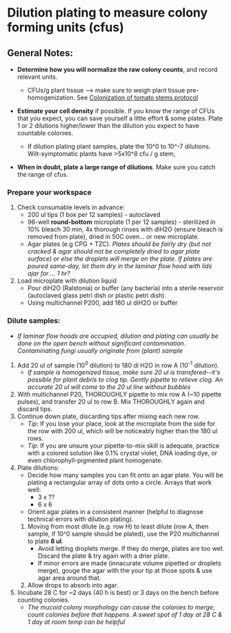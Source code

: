 # Dilution plating to measure colony forming units (cfus)

## General Notes:
* **Determine how you will normalize the raw colony counts**, and record relevant units. 
    * CFUs/g plant tissue --> make sure to weigh plant tissue pre-homogenization. See [Colonization of tomato stems protocol](col_tomato_stem.md)
    
* **Estimate your cell density** if possible. 
If you know the range of CFUs that you expect, you can save yourself a little effort & some plates. 
Plate 1 or 2 dilutions higher/lower than the dilution you expect to have countable colonies. 
    * If dilution plating plant samples, plate the 10^0 to 10^-7 dilutions. Wilt-symptomatic plants have >5x10^8 cfu / g stem, 
* **When in doubt, plate a large range of dilutions**. 
Make sure you catch the range of cfus. 

### Prepare your workspace
1. Check consumable levels in advance: 
    * 200 ul tips (1 box per 12 samples) - autoclaved
    * 96-well **round-bottom** microplate (1 per 12 samples) - sterilized in 10% bleach 30 min, 4x thorough rinses with diH2O (ensure bleach is removed from plate), dried in 50C oven... or new microplate.
    * Agar plates (e.g CPG + TZC). 
    *Plates should be fairly dry (but not cracked & agar should not be completely dried to agar plate surface) or else the droplets will merge on the plate.  If plates are poured same-day, let them dry in the laminar flow hood with lids ajar for ... 1 hr?* 
1. Load microplate with dilution liquid
    * Pour diH2O (Ralstonia) or buffer (any bacteria) into a sterile reservoir (autoclaved glass petri dish or plastic petri dish).
    * Using multichannel P200, add 180 ul diH2O or buffer

### Dilute samples:
* *If laminar flow hoods are occupied, dilution and plating can usually be done on the open bench without significant contamination. 
Contaminating fungi usually originate from (plant) sample*
1. Add 20 ul of sample (10<sup>0</sup> dilution) to 180 di H2O in row A (10<sup>-1</sup> dilution). 
    * *If sample is homogenized tissue, make sure 20 ul is transfered--it's possible for plant debris to clog tip. 
    Gently pipette to relieve clog. 
    An accurate 20 ul will come to the 20 ul line without bubbles*
1. With multichannel P20, THOROUGHLY pipette to mix row A (~10 pipette pulses), and transfer 20 ul to row B. 
Mix THOROUGHLY again and discard tips. 
1. Continue down plate, discarding tips after mixing each new row. 
    * *Tip*: If you lose your place, look at the microplate from the side for the row with 200 ul, which will be noticeably higher than the 180 ul rows. 
    * *Tip*: If you are unsure your pipette-to-mix skill is adequate, practice with a colored solution like 0.1% crystal violet, DNA loading dye, or even chlorophyll-pigmented plant homogenate. 
1. Plate dilutions:
    * Decide how many samples you can fit onto an agar plate.  You will be plating a rectangular array of dots onto a circle.  Arrays that work well:
        * 3 x ??
        * 6 x 6
    * Orient agar plates in a consistent manner (helpful to diagnose technical errors with dilution plating).
    1. Moving from most dilute (e.g. row H) to least dilute (row A, then sample, if 10^0 sample should be plated), use the P20 multichannel to plate **8 ul**. 
        * Avoid letting droplets merge. If they do merge, plates are too wet. Discard the plate & try again with a drier plate. 
        * If minor errors are made (innacurate volume pipetted or droplets merge), gouge the agar with the your tip at those spots & use agar area around that. 
    1. Allow drops to absorb into agar. 
1. Incubate 28 C for ~2 days (40 h is best) or 3 days on the bench before counting colonies.  
    * *The mucoid colony morphology can cause the colonies to merge; count colonies before that happens. 
    A sweet spot of 1 day at 28 C & 1 day at room temp can be helpful*